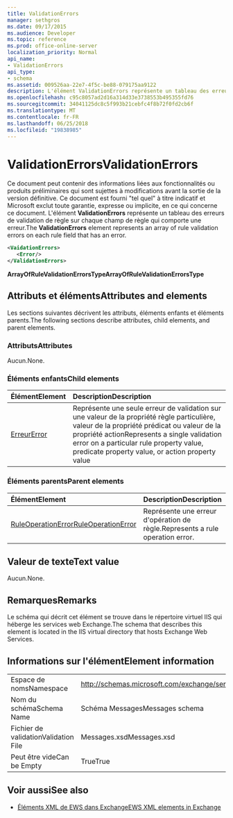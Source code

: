 ```yaml
---
title: ValidationErrors
manager: sethgros
ms.date: 09/17/2015
ms.audience: Developer
ms.topic: reference
ms.prod: office-online-server
localization_priority: Normal
api_name:
- ValidationErrors
api_type:
- schema
ms.assetid: 009526aa-22e7-4f5c-be88-079175aa9122
description: L'élément ValidationErrors représente un tableau des erreurs de validation de règle sur chaque champ de règle qui comporte une erreur.
ms.openlocfilehash: c95c8057ad2d16a314d33e3738553b495355fd76
ms.sourcegitcommit: 34041125dc8c5f993b21cebfc4f8b72f0fd2cb6f
ms.translationtype: MT
ms.contentlocale: fr-FR
ms.lasthandoff: 06/25/2018
ms.locfileid: "19838985"
---
```

# <a name="validationerrors"></a><span data-ttu-id="dd102-103">ValidationErrors</span><span class="sxs-lookup"><span data-stu-id="dd102-103">ValidationErrors</span></span>

<span data-ttu-id="dd102-104">Ce document peut contenir des informations liées aux fonctionnalités ou produits préliminaires qui sont sujettes à modifications avant la sortie de la version définitive. Ce document est fourni "tel quel" à titre indicatif et Microsoft exclut toute garantie, expresse ou implicite, en ce qui concerne ce document. L'élément **ValidationErrors** représente un tableau des erreurs de validation de règle sur chaque champ de règle qui comporte une erreur.</span><span class="sxs-lookup"><span data-stu-id="dd102-104">The **ValidationErrors** element represents an array of rule validation errors on each rule field that has an error.</span></span> 
  
```XML
<VaidationErrors>
   <Error/>
</ValidationErrors>
```

 <span data-ttu-id="dd102-105">**ArrayOfRuleValidationErrorsType**</span><span class="sxs-lookup"><span data-stu-id="dd102-105">**ArrayOfRuleValidationErrorsType**</span></span>
## <a name="attributes-and-elements"></a><span data-ttu-id="dd102-106">Attributs et éléments</span><span class="sxs-lookup"><span data-stu-id="dd102-106">Attributes and elements</span></span>

<span data-ttu-id="dd102-107">Les sections suivantes décrivent les attributs, éléments enfants et éléments parents.</span><span class="sxs-lookup"><span data-stu-id="dd102-107">The following sections describe attributes, child elements, and parent elements.</span></span>
  
### <a name="attributes"></a><span data-ttu-id="dd102-108">Attributs</span><span class="sxs-lookup"><span data-stu-id="dd102-108">Attributes</span></span>

<span data-ttu-id="dd102-109">Aucun.</span><span class="sxs-lookup"><span data-stu-id="dd102-109">None.</span></span>
  
### <a name="child-elements"></a><span data-ttu-id="dd102-110">Éléments enfants</span><span class="sxs-lookup"><span data-stu-id="dd102-110">Child elements</span></span>

|<span data-ttu-id="dd102-111">**Élément**</span><span class="sxs-lookup"><span data-stu-id="dd102-111">**Element**</span></span>|<span data-ttu-id="dd102-112">**Description**</span><span class="sxs-lookup"><span data-stu-id="dd102-112">**Description**</span></span>|
|:-----|:-----|
|[<span data-ttu-id="dd102-113">Erreur</span><span class="sxs-lookup"><span data-stu-id="dd102-113">Error</span></span>](error.md) <br/> |<span data-ttu-id="dd102-114">Représente une seule erreur de validation sur une valeur de la propriété règle particulière, valeur de la propriété prédicat ou valeur de la propriété action</span><span class="sxs-lookup"><span data-stu-id="dd102-114">Represents a single validation error on a particular rule property value, predicate property value, or action property value</span></span>  <br/> |
   
### <a name="parent-elements"></a><span data-ttu-id="dd102-115">Éléments parents</span><span class="sxs-lookup"><span data-stu-id="dd102-115">Parent elements</span></span>

|<span data-ttu-id="dd102-116">**Élément**</span><span class="sxs-lookup"><span data-stu-id="dd102-116">**Element**</span></span>|<span data-ttu-id="dd102-117">**Description**</span><span class="sxs-lookup"><span data-stu-id="dd102-117">**Description**</span></span>|
|:-----|:-----|
|[<span data-ttu-id="dd102-118">RuleOperationError</span><span class="sxs-lookup"><span data-stu-id="dd102-118">RuleOperationError</span></span>](ruleoperationerror.md) <br/> |<span data-ttu-id="dd102-119">Représente une erreur d'opération de règle.</span><span class="sxs-lookup"><span data-stu-id="dd102-119">Represents a rule operation error.</span></span>  <br/> |
   
## <a name="text-value"></a><span data-ttu-id="dd102-120">Valeur de texte</span><span class="sxs-lookup"><span data-stu-id="dd102-120">Text value</span></span>

<span data-ttu-id="dd102-121">Aucun.</span><span class="sxs-lookup"><span data-stu-id="dd102-121">None.</span></span>
  
## <a name="remarks"></a><span data-ttu-id="dd102-122">Remarques</span><span class="sxs-lookup"><span data-stu-id="dd102-122">Remarks</span></span>

<span data-ttu-id="dd102-123">Le schéma qui décrit cet élément se trouve dans le répertoire virtuel IIS qui héberge les services web Exchange.</span><span class="sxs-lookup"><span data-stu-id="dd102-123">The schema that describes this element is located in the IIS virtual directory that hosts Exchange Web Services.</span></span>
  
## <a name="element-information"></a><span data-ttu-id="dd102-124">Informations sur l'élément</span><span class="sxs-lookup"><span data-stu-id="dd102-124">Element information</span></span>

|||
|:-----|:-----|
|<span data-ttu-id="dd102-125">Espace de noms</span><span class="sxs-lookup"><span data-stu-id="dd102-125">Namespace</span></span>  <br/> |http://schemas.microsoft.com/exchange/services/2006/messages  <br/> |
|<span data-ttu-id="dd102-126">Nom du schéma</span><span class="sxs-lookup"><span data-stu-id="dd102-126">Schema Name</span></span>  <br/> |<span data-ttu-id="dd102-127">Schéma Messages</span><span class="sxs-lookup"><span data-stu-id="dd102-127">Messages schema</span></span>  <br/> |
|<span data-ttu-id="dd102-128">Fichier de validation</span><span class="sxs-lookup"><span data-stu-id="dd102-128">Validation File</span></span>  <br/> |<span data-ttu-id="dd102-129">Messages.xsd</span><span class="sxs-lookup"><span data-stu-id="dd102-129">Messages.xsd</span></span>  <br/> |
|<span data-ttu-id="dd102-130">Peut être vide</span><span class="sxs-lookup"><span data-stu-id="dd102-130">Can be Empty</span></span>  <br/> |<span data-ttu-id="dd102-131">True</span><span class="sxs-lookup"><span data-stu-id="dd102-131">True</span></span>  <br/> |
   
## <a name="see-also"></a><span data-ttu-id="dd102-132">Voir aussi</span><span class="sxs-lookup"><span data-stu-id="dd102-132">See also</span></span>



- [<span data-ttu-id="dd102-133">Éléments XML de EWS dans Exchange</span><span class="sxs-lookup"><span data-stu-id="dd102-133">EWS XML elements in Exchange</span></span>](ews-xml-elements-in-exchange.md)

